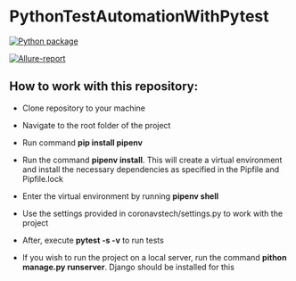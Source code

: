 # PythonTestAutomationWithPytest
[![Python package](https://github.com/Badx86/UDEMY-PythonTestAutomationWithPytest/actions/workflows/TestAutomationWithPytest.yml/badge.svg)](https://github.com/Badx86/UDEMY-PythonTestAutomationWithPytest/actions/workflows/TestAutomationWithPytest.yml)

[![Allure-report](https://img.shields.io/badge/Allure%20Report-deployed-green)](https://badx86.github.io/UDEMY-PythonTestAutomationWithPytest/)

## How to work with this repository:

- Clone repository to your machine

- Navigate to the root folder of the project

- Run command **pip install pipenv**

- Run the command **pipenv install**. This will create a virtual environment and install the necessary dependencies as specified in the Pipfile and Pipfile.lock

- Enter the virtual environment by running **pipenv shell**

- Use the settings provided in coronavstech/settings.py to work with the project

- After, execute **pytest -s -v** to run tests

- If you wish to run the project on a local server, run the command **pithon manage.py runserver**. Django should be installed for this
